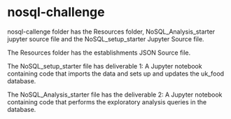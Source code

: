 # nosql-challenge

nosql-callenge folder has the Resources folder, NoSQL_Analysis_starter jupyter source file and the NoSQL_setup_starter Jupyter Source file.

The Resources folder has the establishments JSON Source file.
 
The NoSQL_setup_starter file has deliverable 1: A Jupyter notebook containing code that imports the data and sets up and updates the uk_food database.

The NoSQL_Analysis_starter file has the deliverable 2: A Jupyter notebook containing code that performs the exploratory analysis queries in the database.
